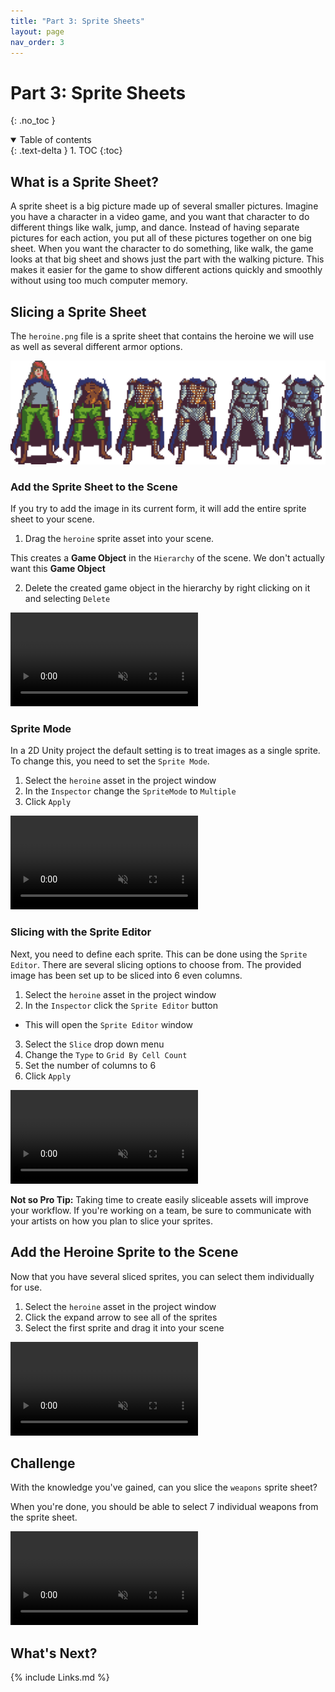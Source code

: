 ```yaml
---
title: "Part 3: Sprite Sheets"
layout: page
nav_order: 3
---
```


# Part 3: Sprite Sheets
{: .no_toc }



<details open markdown="block">
  <summary>
    Table of contents
  </summary>
  {: .text-delta }
1. TOC
{:toc}
</details>

## What is a Sprite Sheet?

A sprite sheet is a big picture made up of several smaller pictures. Imagine you
have a character in a video game, and you want that character to do different
things like walk, jump, and dance. Instead of having separate pictures for each
action, you put all of these pictures together on one big sheet. When you want
the character to do something, like walk, the game looks at that big sheet and
shows just the part with the walking picture. This makes it easier for the game
to show different actions quickly and smoothly without using too much computer
memory.


## Slicing a Sprite Sheet

The `heroine.png` file is a sprite sheet that contains the heroine we will use as well as several different armor options.

![Heroine Sprite Sheet](../imgs/03/heroine.png)

### Add the Sprite Sheet to the Scene

If you try to add the image in its current form, it will add the entire sprite sheet to your scene.

1. Drag the `heroine` sprite asset into your scene. 

This creates a **Game Object** in the `Hierarchy` of the scene. We don't actually want this **Game Object**

2. Delete the created game object in the hierarchy by right clicking on it and selecting `Delete`

<video autoplay loop muted style="max-width:700px">
  <source src="../imgs/03/01-adding-sprite-sheet.webm" type="video/webm">
</video>

### Sprite Mode

In a 2D Unity project the default setting is to treat images as a single sprite. To change this, you need to set the `Sprite Mode`.

1. Select the `heroine` asset in the project window
2. In the `Inspector` change the `SpriteMode` to `Multiple`
3. Click `Apply`

<video autoplay loop muted style="max-width:700px">
  <source src="../imgs/03/02-multiple-mode.webm" type="video/webm">
</video>

### Slicing with the Sprite Editor

Next, you need to define each sprite. This can be done using the `Sprite Editor`. There are several slicing options to choose from. The provided image has been set up to be sliced into 6 even columns.

1. Select the `heroine` asset in the project window
2. In the `Inspector` click the `Sprite Editor` button
  * This will open the `Sprite Editor` window
3. Select the `Slice` drop down menu
4. Change the `Type` to `Grid By Cell Count`
5. Set the number of columns to 6
6. Click `Apply`

<video autoplay loop muted style="max-width:700px">
  <source src="../imgs/03/03-slice-sprite.webm" type="video/webm">
</video>

**Not so Pro Tip:** Taking time to create easily sliceable assets will improve your workflow. If you're working on a team, be sure to communicate with your artists on how you plan to slice your sprites.

## Add the Heroine Sprite to the Scene

Now that you have several sliced sprites, you can select them individually for use.

1. Select the `heroine` asset in the project window
2. Click the expand arrow to see all of the sprites
3. Select the first sprite and drag it into your scene

<video autoplay loop muted style="max-width:700px">
  <source src="../imgs/03/04-adding-heroine.webm" type="video/webm">
</video>

## Challenge

With the knowledge you've gained, can you slice the `weapons` sprite sheet?

When you're done, you should be able to select 7 individual weapons from the sprite sheet.

<video autoplay loop muted style="max-width:700px">
  <source src="../imgs/03/05-challenge.webm" type="video/webm">
</video>

## What's Next?

{% include Links.md %}